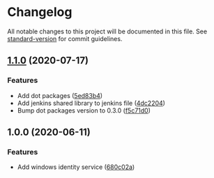 # Changelog

All notable changes to this project will be documented in this file. See [standard-version](https://github.com/conventional-changelog/standard-version) for commit guidelines.

## [1.1.0](https://github.com/Jandini/Janda.Runtime.Security/compare/1.0.0...1.1.0) (2020-07-17)


### Features

* Add dot packages ([5ed83b4](https://github.com/Jandini/Janda.Runtime.Security/commit/5ed83b4d6f47a681185e36acc5db3320ef3b8b64))
* Add jenkins shared library to jenkins file ([4dc2204](https://github.com/Jandini/Janda.Runtime.Security/commit/4dc2204d157e52e4f2c3ff3d2cadbfd26c14b934))
* Bump dot packages version to 0.3.0 ([f5c71d0](https://github.com/Jandini/Janda.Runtime.Security/commit/f5c71d06f494f1295ec30af401064c1f4481011f))

## 1.0.0 (2020-06-11)


### Features

* Add windows identity service ([680c02a](https://github.com/Jandini/Janda.Runtime.Security/commit/680c02abb144987817628067fbd4723b3436bb3b))

